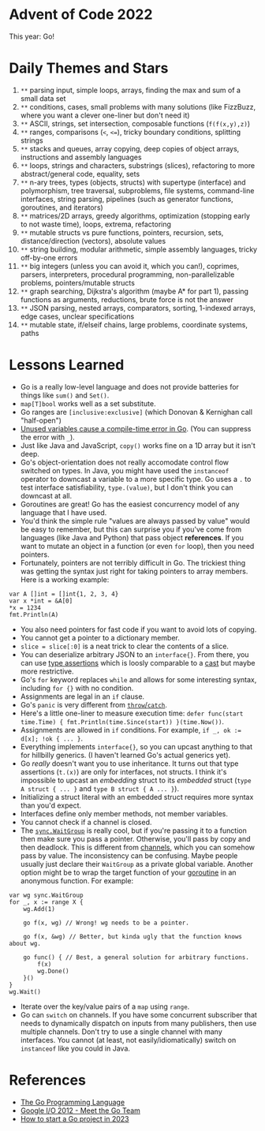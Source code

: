 # Advent of Code 2022
 
This year: Go!

# Daily Themes and Stars

1. `**` parsing input, simple loops, arrays, finding the max and sum of a small data set
2. `**` conditions, cases, small problems with many solutions (like FizzBuzz, where you want a clever one-liner but don't need it)
3. `**` ASCII, strings, set intersection, composable functions (`f(f(x,y),z)`)
4. `**` ranges, comparisons (`<`, `<=`), tricky boundary conditions, splitting strings
5. `**` stacks and queues, array copying, deep copies of object arrays, instructions and assembly languages
6. `**` loops, strings and characters, substrings (slices), refactoring to more abstract/general code, equality, sets
7. `**` n-ary trees, types (objects, structs) with supertype (interface) and polymorphism, tree traversal, subproblems, file systems, command-line interfaces, string parsing, pipelines (such as generator functions, goroutines, and iterators)
8. `**` matrices/2D arrays, greedy algorithms, optimization (stopping early to not waste time), loops, extrema, refactoring
9. `**` mutable structs vs pure functions, pointers, recursion,  sets, distance/direction (vectors), absolute values
10. `**` string building, modular arithmetic, simple assembly languages, tricky off-by-one errors
11. `**` big integers (unless you can avoid it, which you can!), coprimes, parsers, interpreters, procedural programming, non-parallelizable problems, pointers/mutable structs
12. `**` graph searching, Dijkstra's algorithm (maybe A* for part 1), passing functions as arguments, reductions, brute force is not the answer
13. `**` JSON parsing, nested arrays, comparators, sorting, 1-indexed arrays, edge cases, unclear specifications
14. `**` mutable state, if/elseif chains, large problems, coordinate systems, paths

# Lessons Learned
* Go is a really low-level language and does not provide batteries for things like `sum()` and `Set()`.
* `map[T]bool` works well as a set substitute.
* Go ranges are `[inclusive:exclusive]` (which Donovan & Kernighan call "half-open")
* [Unused variables cause a compile-time error in Go](https://go.dev/doc/faq#unused_variables_and_imports). (You can suppress the error with `_`).
* Just like Java and JavaScript, `copy()` works fine on a 1D array but it isn't deep.
* Go's object-orientation does not really accomodate control flow switched on types. In Java, you might have used the `instanceof` operator to downcast a variable to a more specific type. Go uses a `.` to test interface satisfiability, `type.(value)`, but I don't think you can downcast at all.
* Goroutines are great! Go has the easiest concurrency model of any language that I have used.
* You'd think the simple rule "values are always passed by value" would be easy to remember, but this can surprise you if you've come from languages (like Java and Python) that pass object **references**. If you want to mutate an object in a function (or even `for` loop), then you need pointers.
* Fortunately, pointers are not terribly difficult in Go. The trickiest thing was getting the syntax just right for taking pointers to array members. Here is a working example:

```
var A []int = []int{1, 2, 3, 4}
var x *int = &A[0]
*x = 1234
fmt.Println(A)
```

* You also need pointers for fast code if you want to avoid lots of copying.
* You cannot get a pointer to a dictionary member.
* `slice = slice[:0]` is a neat trick to clear the contents of a slice.
* You can deserialize arbitrary JSON to an `interface{}`. From there, you can use [type assertions](https://go.dev/tour/methods/15) which is loosly comparable to a [cast](https://docs.oracle.com/javase/tutorial/java/IandI/subclasses.html) but maybe more restrictive.
* Go's `for` keyword replaces `while` and allows for some interesting syntax, including `for {}` with no condition.
* Assignments are legal in an `if` clause.
* Go's `panic` is very different from [`throw`/`catch`](https://docs.oracle.com/javase/tutorial/essential/exceptions/throwing.html).
* Here's a little one-liner to measure execution time: `defer func(start time.Time) { fmt.Println(time.Since(start)) }(time.Now())`.
* Assignments are allowed in `if` conditions. For example, `if _, ok := d[x]; !ok { ... }`.
* Everything implements `interface{}`, so you can upcast anything to that for hillbilly generics. (I haven't learned Go's actual generics yet).
* Go *really* doesn't want you to use inheritance. It turns out that type assertions (`t.(x)`) are only for interfaces, not structs. I think it's impossible to upcast an *embedding* struct to its *embedded* struct (`type A struct { ... }` and `type B struct { A ... }`).
* Initializing a struct literal with an embedded struct requires more syntax than you'd expect.
* Interfaces define only member methods, not member variables.
* You cannot check if a channel is closed.
* The [`sync.WaitGroup`](https://pkg.go.dev/sync#WaitGroup) is really cool, but if you're passing it to a function then make sure you pass a pointer. Otherwise, you'll pass by copy and then deadlock. This is different from [channels](https://go.dev/tour/concurrency/2), which you can somehow pass by value. The inconsistency can be confusing. Maybe people usually just declare their `WaitGroup` as a private global variable. Another option might be to wrap the target function of your [goroutine](https://go.dev/tour/concurrency/1) in an anonymous function. For example:

```
var wg sync.WaitGroup
for _, x := range X {
    wg.Add(1)
    
    go f(x, wg) // Wrong! wg needs to be a pointer.

    go f(x, &wg) // Better, but kinda ugly that the function knows about wg.

    go func() { // Best, a general solution for arbitrary functions.
        f(x)
        wg.Done()
    }()
}
wg.Wait()
```

* Iterate over the key/value pairs of a `map` using `range`.
* Go can `switch` on channels. If you have some concurrent subscriber that needs to dynamically dispatch on inputs from many publishers, then use multiple channels. Don't try to use a single channel with many interfaces. You cannot (at least, not easily/idiomatically) switch on `instanceof` like you could in Java.

# References

* [The Go Programming Language](https://www.amazon.com/Programming-Language-Addison-Wesley-Professional-Computing/dp/0134190440/)
* [Google I/O 2012 - Meet the Go Team](https://www.youtube.com/watch?v=sln-gJaURzk)
* [How to start a Go project in 2023](https://boyter.org/posts/how-to-start-go-project-2023/)
